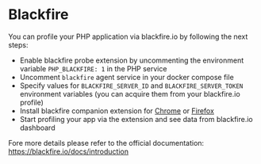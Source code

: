 # Blackfire

You can profile your PHP application via blackfire.io by following the next steps:

* Enable blackfire probe extension by uncommenting the environment variable `PHP_BLACKFIRE: 1` in the PHP service
* Uncomment `blackfire` agent service in your docker compose file 
* Specify values for `BLACKFIRE_SERVER_ID` and `BLACKFIRE_SERVER_TOKEN` environment variables (you can acquire them from your blackfire.io profile)
* Install blackfire companion extension for [Chrome](https://blackfire.io/docs/integrations/chrome) or [Firefox](https://blackfire.io/docs/integrations/firefox)
* Start profiling your app via the extension and see data from blackfire.io dashboard

Fore more details please refer to the official documentation: https://blackfire.io/docs/introduction
